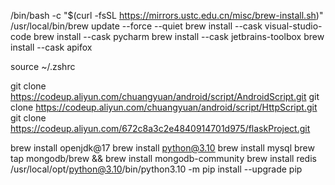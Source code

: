 /bin/bash -c "$(curl -fsSL https://mirrors.ustc.edu.cn/misc/brew-install.sh)"
/usr/local/bin/brew update --force --quiet
brew install --cask visual-studio-code
brew install --cask pycharm
brew install --cask jetbrains-toolbox
brew install --cask apifox

source ~/.zshrc

git clone https://codeup.aliyun.com/chuangyuan/android/script/AndroidScript.git
git clone https://codeup.aliyun.com/chuangyuan/android/script/HttpScript.git
git clone https://codeup.aliyun.com/672c8a3c2e4840914701d975/flaskProject.git


brew install openjdk@17
brew install python@3.10
brew install mysql
brew tap mongodb/brew && brew install mongodb-community
brew install redis
/usr/local/opt/python@3.10/bin/python3.10 -m pip install --upgrade pip

